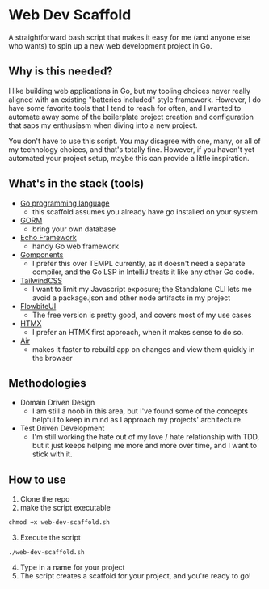 # Web Dev Scaffold 

A straightforward bash script that makes it easy for me (and anyone else who wants) to spin up a new web development project in Go.

## Why is this needed?
I like building web applications in Go, but my tooling choices never really aligned with an existing "batteries included" style framework. However, I do have some favorite tools that I tend to reach for often, and I wanted to automate away some of the boilerplate project creation and configuration that saps my enthusiasm when diving into a new project. 

You don't have to use this script. You may disagree with one, many, or all of my technology choices, and that's totally fine. However, if you haven't yet automated your project setup, maybe this can provide a little inspiration.

## What's in the stack (tools)
- [Go programming language](https://go.dev/) 
  - this scaffold assumes you already have go installed on your system
- [GORM](https://gorm.io/docs/index.html)
  - bring your own database
- [Echo Framework](https://github.com/labstack/echo)
  - handy Go web framework
- [Gomponents](https://www.gomponents.com/)
  - I prefer this over TEMPL currently, as it doesn't need a separate compiler, and the Go LSP in IntelliJ treats it like any other Go code.
- [TailwindCSS](https://tailwindcss.com/blog/standalone-cli)
  - I want to limit my Javascript exposure; the Standalone CLI lets me avoid a package.json and other node artifacts in my project
- [FlowbiteUI](https://flowbite.com/docs/getting-started/quickstart/)
  - The free version is pretty good, and covers most of my use cases
- [HTMX](https://htmx.org/)
  - I prefer an HTMX first approach, when it makes sense to do so.
- [Air](https://github.com/air-verse/air)
  - makes it faster to rebuild app on changes and view them quickly in the browser

## Methodologies
- Domain Driven Design
  - I am still a noob in this area, but I've found some of the concepts helpful to keep in mind as I approach my projects' architecture.
- Test Driven Development
  - I'm still working the hate out of my love / hate relationship with TDD, but it just keeps helping me more and more over time, and I want to stick with it.

## How to use
1. Clone the repo
2. make the script executable
```shell
chmod +x web-dev-scaffold.sh
```
3. Execute the script
```shell
./web-dev-scaffold.sh
```
4. Type in a name for your project
5. The script creates a scaffold for your project, and you're ready to go!